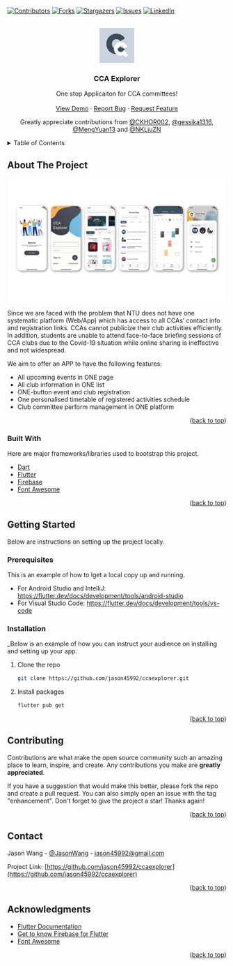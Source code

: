 <div id="top"></div>

<!-- PROJECT SHIELDS -->
[![Contributors][contributors-shield]][contributors-url]
[![Forks][forks-shield]][forks-url]
[![Stargazers][stars-shield]][stars-url]
[![Issues][issues-shield]][issues-url]
[![LinkedIn][linkedin-shield]][linkedin-url]


<!-- PROJECT LOGO -->
<br />
<div align="center">
  <a href="https://github.com/jason45992/ccaexplorer">
    <img src="assets/icon/icon.png" alt="Logo" width="80" height="80">
  </a>

  <h3 align="center">CCA Explorer</h3>

  <p align="center">
    One stop Applicaiton for CCA committees!
    <br />
    <br />
    <a href="https://github.com/jason45992/ccaexplorer">View Demo</a>
    ·
    <a href="https://github.com/jason45992/ccaexplorer/issues">Report Bug</a>
    ·
    <a href="https://github.com/jason45992/ccaexplorer/issues">Request Feature</a>
  </p>
  <p align="center">
    Greatly appreciate contributions from <a href="https://github.com/CKHOR002">@CKHOR002</a>, <a href="https://github.com/gessika1316">@gessika1316</a>, <a href="https://github.com/MengYuan13">@MengYuan13</a> and <a href="https://github.com/NKLiuZN">@NKLiuZN</a>
  </p>
  </p>
</div>



<!-- TABLE OF CONTENTS -->
<details>
  <summary>Table of Contents</summary>
  <ol>
    <li>
      <a href="#about-the-project">About The Project</a>
      <ul>
        <li><a href="#built-with">Built With</a></li>
      </ul>
    </li>
    <li>
      <a href="#getting-started">Getting Started</a>
      <ul>
        <li><a href="#prerequisites">Prerequisites</a></li>
        <li><a href="#installation">Installation</a></li>
      </ul>
    </li>
    <li><a href="#contributing">Contributing</a></li>
    <li><a href="#contact">Contact</a></li>
    <li><a href="#acknowledgments">Acknowledgments</a></li>
  </ol>
</details>



<!-- ABOUT THE PROJECT -->
## About The Project

<!-- [![Product Name Screen Shot][product-screenshot]](https://example.com) -->
<img src="assets/intro.png">

Since we are faced with the problem that NTU does not have one systematic platform (Web/App) which has access to all CCAs’ contact info and registration links. CCAs cannot publicize their club activities efficiently. In addition, students are unable to attend face-to-face briefing sessions of CCA clubs due to the Covid-19 situation while online sharing is ineffective and not widespread.

We aim to offer an APP to have the following features:
* All upcoming events in ONE page
* All club information in ONE list
* ONE-button event and club registration 
* One personalised timetable of registered activities schedule
* Club committee perform management in ONE platform 


<p align="right">(<a href="#top">back to top</a>)</p>


### Built With

Here are major frameworks/libraries used to bootstrap this project.

* [Dart](https://dart.dev/)
* [Flutter](https://flutter.dev/)
* [Firebase](https://firebase.google.com/)
* [Font Awesome](https://fontawesome.com/)

<p align="right">(<a href="#top">back to top</a>)</p>



<!-- GETTING STARTED -->
## Getting Started

Below are instructions on setting up the project locally.

### Prerequisites

This is an example of how to lget a local copy up and running.

* For Android Studio and IntelliJ: https://flutter.dev/docs/development/tools/android-studio
* For Visual Studio Code: https://flutter.dev/docs/development/tools/vs-code

### Installation

_Below is an example of how you can instruct your audience on installing and setting up your app.
1. Clone the repo
   ```sh
   git clone https://github.com/jason45992/ccaexplorer.git
   ```
3. Install packages
   ```sh
   flutter pub get
   ```

<p align="right">(<a href="#top">back to top</a>)</p>



<!-- CONTRIBUTING -->
## Contributing

Contributions are what make the open source community such an amazing place to learn, inspire, and create. Any contributions you make are **greatly appreciated**.

If you have a suggestion that would make this better, please fork the repo and create a pull request. You can also simply open an issue with the tag "enhancement".
Don't forget to give the project a star! Thanks again!

<p align="right">(<a href="#top">back to top</a>)</p>



<!-- CONTACT -->
## Contact

Jason Wang - [@JasonWang](https://www.linkedin.com/in/jasonnw/) - jason45992@gmail.com

Project Link: [https://github.com/jason45992/ccaexplorer](https://github.com/jason45992/ccaexplorer)

<p align="right">(<a href="#top">back to top</a>)</p>



<!-- ACKNOWLEDGMENTS -->
## Acknowledgments

* [Flutter Documentation](https://flutter.dev/docs/development/tools/vs-code)
* [Get to know Firebase for Flutter](https://firebase.google.com/codelabs/firebase-get-to-know-flutter#0)
* [Font Awesome](https://fontawesome.com)

<p align="right">(<a href="#top">back to top</a>)</p>



<!-- MARKDOWN LINKS & IMAGES -->
<!-- https://www.markdownguide.org/basic-syntax/#reference-style-links -->
[contributors-shield]: https://img.shields.io/github/contributors/othneildrew/Best-README-Template.svg?style=for-the-badge
[contributors-url]: https://github.com/jason45992/ccaexplorer/graphs/contributors
[forks-shield]: https://img.shields.io/github/forks/othneildrew/Best-README-Template.svg?style=for-the-badge
[forks-url]: https://github.com/jason45992/ccaexplorer/network/members
[stars-shield]: https://img.shields.io/github/stars/othneildrew/Best-README-Template.svg?style=for-the-badge
[stars-url]: https://github.com/jason45992/ccaexplorer/stargazers
[issues-shield]: https://img.shields.io/github/issues/othneildrew/Best-README-Template.svg?style=for-the-badge
[issues-url]: https://github.com/jason45992/ccaexplorer/issues
[license-shield]: https://img.shields.io/github/license/othneildrew/Best-README-Template.svg?style=for-the-badge
[linkedin-shield]: https://img.shields.io/badge/-LinkedIn-black.svg?style=for-the-badge&logo=linkedin&colorB=555
[linkedin-url]: https://www.linkedin.com/in/jasonnw/
[product-screenshot]: images/screenshot.png
